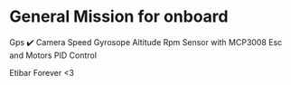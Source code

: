 # General Mission for onboard

Gps ✔️
Camera
Speed
Gyrosope
Altitude
Rpm Sensor with MCP3008
Esc and Motors
PID Control


Etibar Forever <3




